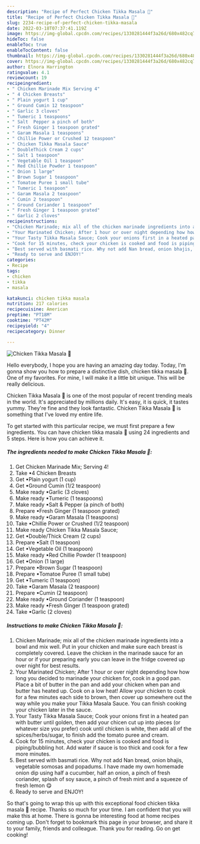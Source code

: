 ```yaml
---
description: "Recipe of Perfect Chicken Tikka Masala 🍛"
title: "Recipe of Perfect Chicken Tikka Masala 🍛"
slug: 2234-recipe-of-perfect-chicken-tikka-masala
date: 2022-03-18T07:37:41.119Z
image: https://img-global.cpcdn.com/recipes/1330281444f3a26d/680x482cq70/chicken-tikka-masala-recipe-main-photo.jpg
hideToc: false
enableToc: true
enableTocContent: false
thumbnail: https://img-global.cpcdn.com/recipes/1330281444f3a26d/680x482cq70/chicken-tikka-masala-recipe-main-photo.jpg
cover: https://img-global.cpcdn.com/recipes/1330281444f3a26d/680x482cq70/chicken-tikka-masala-recipe-main-photo.jpg
author: Elnora Harrington
ratingvalue: 4.1
reviewcount: 19
recipeingredient:
- " Chicken Marinade Mix Serving 4"
- " 4 Chicken Breasts"
- " Plain yogurt 1 cup"
- " Ground Cumin 12 teaspoon"
- " Garlic 3 cloves"
- " Tumeric 1 teaspoons"
- " Salt  Pepper a pinch of both"
- " Fresh Ginger 1 teaspoon grated"
- " Garam Masala 1 teaspoons"
- " Chillie Power or Crushed 12 teaspoon"
- " Chicken Tikka Masala Sauce"
- " DoubleThick Cream 2 cups"
- " Salt 1 teaspoon"
- " Vegetable Oil 1 teaspoon"
- " Red Chillie Powder 1 teaspoon"
- " Onion 1 large"
- " Brown Sugar 1 teaspoon"
- " Tomatoe Puree 1 small tube"
- " Tumeric 1 teaspoon"
- " Garam Masala 2 teaspoon"
- " Cumin 2 teaspoon"
- " Ground Coriander 1 teaspoon"
- " Fresh Ginger 1 teaspoon grated"
- " Garlic 2 cloves"
recipeinstructions:
- "Chicken Marinade; mix all of the chicken marinade ingredients into a bowl and mix well. Put in your chicken and make sure each breast is completely covered. Leave the chicken in the marinade sauce for an hour or if your preparing early you can leave in the fridge covered up over night for best results."
- "Your Marinated Chicken; After 1 hour or over night depending how how long you decided to marinade your chicken for, cook in a good pan. Place a bit of butter in the pan and add your chicken when pan and butter has heated up. Cook on a low heat! Allow your chicken to cook for a few minutes each side to brown, then cover up somewhere out the way while you make your Tikka Masala Sauce. You can finish cooking your chicken later in the sauce."
- "Your Tasty Tikka Masala Sauce; Cook your onions first in a heated pan with butter until golden, then add your chicen cut up into pieces (or whatever size you prefer) cook until chicken is white, then add all of the spices/herbs/sugar, to finish add the tomato puree and cream."
- "Cook for 15 minutes, check your chicken is cooked and food is piping/bubbling hot. Add water if sauce is too thick and cook for a few more minutes."
- "Best served with basmati rice. Why not add Nan bread, onion bhajis, vegetable somosas and popadums. I have made my own homemade onion dip using half a cucumber, half an onion, a pinch of fresh coriander, splash of soy sauce, a pinch of fresh mint and a squeeze of fresh lemon 😋"
- "Ready to serve and ENJOY!"
categories:
- Recipe
tags:
- chicken
- tikka
- masala

katakunci: chicken tikka masala 
nutrition: 217 calories
recipecuisine: American
preptime: "PT18M"
cooktime: "PT42M"
recipeyield: "4"
recipecategory: Dinner

---
```



![Chicken Tikka Masala 🍛](https://img-global.cpcdn.com/recipes/1330281444f3a26d/680x482cq70/chicken-tikka-masala-recipe-main-photo.jpg)

Hello everybody, I hope you are having an amazing day today. Today, I'm gonna show you how to prepare a distinctive dish, chicken tikka masala 🍛. One of my favorites. For mine, I will make it a little bit unique. This will be really delicious.

Chicken Tikka Masala 🍛 is one of the most popular of recent trending meals in the world. It's appreciated by millions daily. It's easy, it is quick, it tastes yummy. They're fine and they look fantastic. Chicken Tikka Masala 🍛 is something that I've loved my entire life.




To get started with this particular recipe, we must first prepare a few ingredients. You can have chicken tikka masala 🍛 using 24 ingredients and 5 steps. Here is how you can achieve it.

<!--inarticleads1-->

##### The ingredients needed to make Chicken Tikka Masala 🍛:

1. Get  Chicken Marinade Mix; Serving 4!
1. Take  ▪4 Chicken Breasts
1. Get  ▪Plain yogurt (1 cup)
1. Get  ▪Ground Cumin (1/2 teaspoon)
1. Make ready  ▪Garlic (3 cloves)
1. Make ready  ▪Tumeric (1 teaspoons)
1. Make ready  ▪Salt &amp; Pepper (a pinch of both)
1. Prepare  ▪Fresh Ginger (1 teaspoon grated)
1. Make ready  ▪Garam Masala (1 teaspoons)
1. Take  ▪Chillie Power or Crushed (1/2 teaspoon)
1. Make ready  Chicken Tikka Masala Sauce;
1. Get  ▪Double/Thick Cream (2 cups)
1. Prepare  ▪Salt (1 teaspoon)
1. Get  ▪Vegetable Oil (1 teaspoon)
1. Make ready  ▪Red Chillie Powder (1 teaspoon)
1. Get  ▪Onion (1 large)
1. Prepare  ▪Brown Sugar (1 teaspoon)
1. Prepare  ▪Tomatoe Puree (1 small tube)
1. Get  ▪Tumeric (1 teaspoon)
1. Take  ▪Garam Masala (2 teaspoon)
1. Prepare  ▪Cumin (2 teaspoon)
1. Make ready  ▪Ground Coriander (1 teaspoon)
1. Make ready  ▪Fresh Ginger (1 teaspoon grated)
1. Take  ▪Garlic (2 cloves)




<!--inarticleads2-->

##### Instructions to make Chicken Tikka Masala 🍛:

1. Chicken Marinade; mix all of the chicken marinade ingredients into a bowl and mix well. Put in your chicken and make sure each breast is completely covered. Leave the chicken in the marinade sauce for an hour or if your preparing early you can leave in the fridge covered up over night for best results.
1. Your Marinated Chicken; After 1 hour or over night depending how how long you decided to marinade your chicken for, cook in a good pan. Place a bit of butter in the pan and add your chicken when pan and butter has heated up. Cook on a low heat! Allow your chicken to cook for a few minutes each side to brown, then cover up somewhere out the way while you make your Tikka Masala Sauce. You can finish cooking your chicken later in the sauce.
1. Your Tasty Tikka Masala Sauce; Cook your onions first in a heated pan with butter until golden, then add your chicen cut up into pieces (or whatever size you prefer) cook until chicken is white, then add all of the spices/herbs/sugar, to finish add the tomato puree and cream.
1. Cook for 15 minutes, check your chicken is cooked and food is piping/bubbling hot. Add water if sauce is too thick and cook for a few more minutes.
1. Best served with basmati rice. Why not add Nan bread, onion bhajis, vegetable somosas and popadums. I have made my own homemade onion dip using half a cucumber, half an onion, a pinch of fresh coriander, splash of soy sauce, a pinch of fresh mint and a squeeze of fresh lemon 😋
1. Ready to serve and ENJOY!



So that's going to wrap this up with this exceptional food chicken tikka masala 🍛 recipe. Thanks so much for your time. I am confident that you will make this at home. There is gonna be interesting food at home recipes coming up. Don't forget to bookmark this page in your browser, and share it to your family, friends and colleague. Thank you for reading. Go on get cooking!
